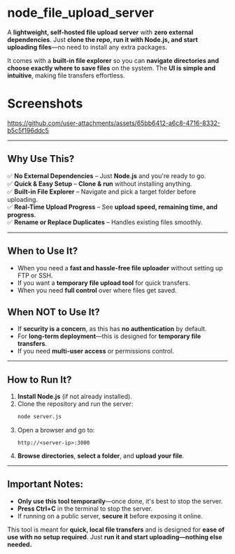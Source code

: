 # node_file_upload_server 

A **lightweight, self-hosted file upload server** with **zero external dependencies**. Just **clone the repo, run it with Node.js, and start uploading files**—no need to install any extra packages.  

It comes with a **built-in file explorer** so you can **navigate directories and choose exactly where to save files** on the system. The **UI is simple and intuitive**, making file transfers effortless.  

# Screenshots

https://github.com/user-attachments/assets/65bb6412-a6c8-4716-8332-b5c5f196ddc5

---

## **Why Use This?**  
✅ **No External Dependencies** – Just **Node.js** and you're ready to go.  
✅ **Quick & Easy Setup** – **Clone & run** without installing anything.  
✅ **Built-in File Explorer** – Navigate and pick a target folder before uploading.  
✅ **Real-Time Upload Progress** – See **upload speed, remaining time, and progress**.  
✅ **Rename or Replace Duplicates** – Handles existing files smoothly.  

---

## **When to Use It?**  
- When you need a **fast and hassle-free file uploader** without setting up FTP or SSH.  
- If you want a **temporary file upload tool** for quick transfers.  
- When you need **full control** over where files get saved.  

## **When NOT to Use It?**  
- If **security is a concern**, as this has **no authentication** by default.  
- For **long-term deployment**—this is designed for **temporary file transfers**.  
- If you need **multi-user access** or permissions control.  

---

## **How to Run It?**  
1. **Install Node.js** (if not already installed).  
2. Clone the repository and run the server:  
   ```sh
   node server.js
   ```  
3. Open a browser and go to:  
   ```
   http://<server-ip>:3000
   ```  
4. **Browse directories**, **select a folder**, and **upload your file**.  

---

## **Important Notes:**  
- **Only use this tool temporarily**—once done, it's best to stop the server.  
- **Press Ctrl+C** in the terminal to stop the server.  
- If running on a public server, **secure it** before exposing it online.  

This tool is meant for **quick, local file transfers** and is designed for **ease of use with no setup required**. Just **run it and start uploading—nothing else needed.**